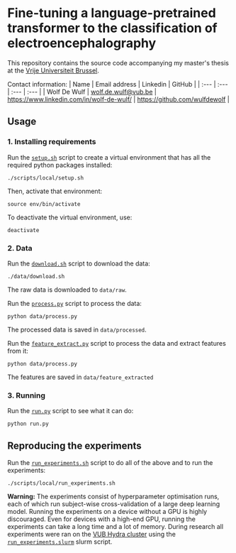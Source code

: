 # Fine-tuning a language-pretrained transformer to the classification of electroencephalography

This repository contains the source code accompanying my master's thesis at the [Vrije Universiteit Brussel](https://www.vub.be).

Contact information:
| Name | Email address | Linkedin | GitHub |
| :--- | :--- | :--- | :--- |
| Wolf De Wulf | [wolf.de.wulf@vub.be](mailto:wolf.de.wulf@vub.be) | https://www.linkedin.com/in/wolf-de-wulf/ | https://github.com/wulfdewolf |

## Usage

### 1. Installing requirements

Run the [`setup.sh`](requirements/local/setup.sh) script to create a virtual environment that has all
the required python packages installed:

```console
./scripts/local/setup.sh
```

Then, activate that environment:

```console
source env/bin/activate
```

To deactivate the virtual environment, use:

```console
deactivate
```

### 2. Data

Run the [`download.sh`](data/download.sh) script to download the data:

```console
./data/download.sh
```

The raw data is downloaded to `data/raw`.

Run the [`process.py`](data/process.py) script to process the data:

```console
python data/process.py
```

The processed data is saved in `data/processed`.

Run the [`feature_extract.py`](data/feature_extract.py) script to process the data and extract features from it:

```console
python data/process.py
```

The features are saved in `data/feature_extracted`

### 3. Running

Run the [`run.py`](run.py) script to see what it can do:

```console
python run.py
```

## Reproducing the experiments

Run the [`run_experiments.sh`](scripts/local/run_experiments.sh) script to do all of the above and to run
the experiments:

```console
./scripts/local/run_experiments.sh
```

**Warning:** The experiments consist of hyperparameter optimisation runs, each of which run subject-wise cross-validation of a large deep learning model. Running the experiments on a device without a GPU is highly discouraged. Even for devices with a high-end GPU, running the experiments can take a long time and a lot of memory.
During research all experiments were ran on the [VUB Hydra cluster](https://hpc.vub.be/) using the [`run_experiments.slurm`](scripts/cluster/run_experiments.slurm) slurm script.
